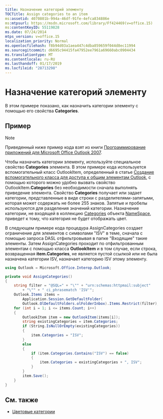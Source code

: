 ```yaml
---
title: Назначение категорий элементу
TOCTitle: Assign categories to an item
ms:assetid: 4070801b-994a-46df-91fe-4efca834886e
ms:mtpsurl: https://msdn.microsoft.com/library/Ff424469(v=office.15)
ms:contentKeyID: 55119828
ms.date: 07/24/2014
mtps_version: v=office.15
localization_priority: Normal
ms.openlocfilehash: f8b94d03a1aea447c4dba859659f044d8ec11994
ms.sourcegitcommit: d6695c94415fa47952ee7961a69660abc0904434
ms.translationtype: MT
ms.contentlocale: ru-RU
ms.lasthandoff: 01/17/2019
ms.locfileid: "28713298"
---
```

# <a name="assign-categories-to-an-item"></a>Назначение категорий элементу

В этом примере показано, как назначить категории элементу с помощью его свойства **Categories**.

## <a name="example"></a>Пример

> [!NOTE] 
> Приведенный ниже пример кода взят из книги [Программирование приложений для Microsoft Office Outlook 2007](https://www.amazon.com/gp/product/0735622493?ie=UTF8&tag=msmsdn-20&linkCode=as2&camp=1789&creative=9325&creativeASIN=0735622493).


Чтобы назначить категории элементу, используйте специальное свойство **Categories** элемента. В этом примере кода используется вспомогательный класс OutlookItem, определенный в статье [Создание вспомогательного класса для доступа к общим элементам Outlook](how-to-create-a-helper-class-to-access-common-outlook-item-members.md), с помощью которого можно удобно вызвать свойство OutlookItem.**Categories** без необходимости сначала выполнять приведение элемента. Свойство **Categories** получает или задает категории, представленные в виде строки с разделителями-запятыми, которая может содержать не более 255 знаков. Запятые и пробелы используются для разделения значений категории. Назначение категории, не входящей в коллекцию [Categories](https://msdn.microsoft.com/library/bb646607\(v=office.15\)) объекта [NameSpace](https://msdn.microsoft.com/library/bb645857\(v=office.15\)), приведет к тому, что категория не будет отображать цвет.

В следующем примере кода процедура AssignCategories создает ограничение для элементов с символами "ISV" в теме, сначала с помощью запроса DASL отфильтровывая в папке "Входящие" такие элементы. Затем AssignCategories проходит по отфильтрованным элементам с помощью класса **OutlookItem** и в том случае, если строка, возвращенная **item.Categories**, не является пустой ссылкой или не была назначена категории ISV, назначает категорию ISV этому элементу.

```csharp
using Outlook = Microsoft.Office.Interop.Outlook;
```

```csharp
private void AssignCategories()
{
    string filter = "@SQL=" + "\"" + "urn:schemas:httpmail:subject"
        + "\"" + " ci_phrasematch 'ISV'";
    Outlook.Items items =
        Application.Session.GetDefaultFolder(
        Outlook.OlDefaultFolders.olFolderInbox).Items.Restrict(filter);
    for (int i = 1; i <= items.Count; i++)
    {
        OutlookItem item = new OutlookItem(items[i]);
        string existingCategories = item.Categories;
        if (String.IsNullOrEmpty(existingCategories))
        {
            item.Categories = "ISV";
        }
        else
        {
            if (item.Categories.Contains("ISV") == false)
            {
                item.Categories = existingCategories + ", ISV";
            }
        }
        item.Save();
    }
}
```

## <a name="see-also"></a>См. также

- [Цветовые категории](color-categories.md)

